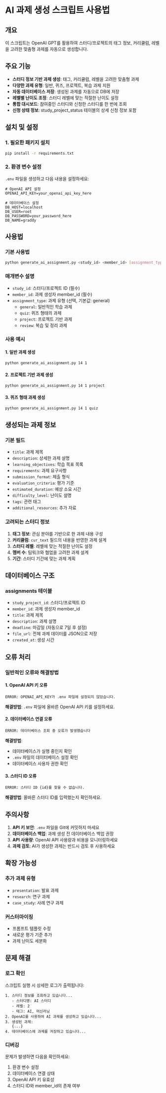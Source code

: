 # AI 과제 생성 스크립트 사용법

## 개요
이 스크립트는 OpenAI GPT를 활용하여 스터디/프로젝트의 태그 정보, 커리큘럼, 레벨을 고려한 맞춤형 과제를 자동으로 생성합니다.

## 주요 기능
- **스터디 정보 기반 과제 생성**: 태그, 커리큘럼, 레벨을 고려한 맞춤형 과제
- **다양한 과제 유형**: 일반, 퀴즈, 프로젝트, 복습 과제 지원
- **자동 데이터베이스 저장**: 생성된 과제를 자동으로 DB에 저장
- **레벨별 난이도 조정**: 스터디 레벨에 맞는 적절한 난이도 설정
- **통합 대시보드**: 참여중인 스터디와 신청한 스터디를 한 번에 조회
- **신청 상태 정보**: study_project_status 테이블의 상세 신청 정보 포함

## 설치 및 설정

### 1. 필요한 패키지 설치
```bash
pip install -r requirements.txt
```

### 2. 환경 변수 설정
`.env` 파일을 생성하고 다음 내용을 설정하세요:
```env
# OpenAI API 설정
OPENAI_API_KEY=your_openai_api_key_here

# 데이터베이스 설정
DB_HOST=localhost
DB_USER=root
DB_PASSWORD=your_password_here
DB_NAME=graddy
```

## 사용법

### 기본 사용법
```bash
python generate_ai_assignment.py <study_id> <member_id> [assignment_type]
```

### 매개변수 설명
- `study_id`: 스터디/프로젝트 ID (필수)
- `member_id`: 과제 생성자 member_id (필수)
- `assignment_type`: 과제 유형 (선택, 기본값: general)
  - `general`: 일반적인 학습 과제
  - `quiz`: 퀴즈 형태의 과제
  - `project`: 프로젝트 기반 과제
  - `review`: 복습 및 정리 과제

### 사용 예시

#### 1. 일반 과제 생성
```bash
python generate_ai_assignment.py 14 1
```

#### 2. 프로젝트 기반 과제 생성
```bash
python generate_ai_assignment.py 14 1 project
```

#### 3. 퀴즈 형태 과제 생성
```bash
python generate_ai_assignment.py 14 1 quiz
```

## 생성되는 과제 정보

### 기본 필드
- `title`: 과제 제목
- `description`: 상세한 과제 설명
- `learning_objectives`: 학습 목표 목록
- `requirements`: 과제 요구사항
- `submission_format`: 제출 형식
- `evaluation_criteria`: 평가 기준
- `estimated_duration`: 예상 소요 시간
- `difficulty_level`: 난이도 설명
- `tags`: 관련 태그
- `additional_resources`: 추가 자료

### 고려되는 스터디 정보
1. **태그 정보**: 관심 분야를 기반으로 한 과제 내용 구성
2. **커리큘럼**: `cur_text` 필드의 내용을 반영한 과제 설계
3. **스터디 레벨**: 레벨에 맞는 적절한 난이도 설정
4. **멤버 수**: 팀워크와 협업을 고려한 과제 설계
5. **기간**: 스터디 기간에 맞는 과제 계획

## 데이터베이스 구조

### assignments 테이블
- `study_project_id`: 스터디/프로젝트 ID
- `member_id`: 과제 생성자 member_id
- `title`: 과제 제목
- `description`: 과제 설명
- `deadline`: 마감일 (자동으로 7일 후 설정)
- `file_url`: 전체 과제 데이터를 JSON으로 저장
- `created_at`: 생성 시간

## 오류 처리

### 일반적인 오류와 해결방법

#### 1. OpenAI API 키 오류
```
ERROR: OPENAI_API_KEY가 .env 파일에 설정되지 않았습니다.
```
**해결방법**: `.env` 파일에 올바른 OpenAI API 키를 설정하세요.

#### 2. 데이터베이스 연결 오류
```
ERROR: 데이터베이스 조회 중 오류가 발생했습니다
```
**해결방법**: 
- 데이터베이스가 실행 중인지 확인
- `.env` 파일의 데이터베이스 설정 확인
- 데이터베이스 사용자 권한 확인

#### 3. 스터디 ID 오류
```
ERROR: 스터디 ID {id}를 찾을 수 없습니다.
```
**해결방법**: 올바른 스터디 ID를 입력했는지 확인하세요.

## 주의사항

1. **API 키 보안**: `.env` 파일을 Git에 커밋하지 마세요
2. **데이터베이스 백업**: 과제 생성 전 데이터베이스 백업 권장
3. **API 사용량**: OpenAI API 사용량과 비용을 모니터링하세요
4. **과제 검토**: AI가 생성한 과제는 반드시 검토 후 사용하세요

## 확장 가능성

### 추가 과제 유형
- `presentation`: 발표 과제
- `research`: 연구 과제
- `case_study`: 사례 연구 과제

### 커스터마이징
- 프롬프트 템플릿 수정
- 새로운 평가 기준 추가
- 과제 난이도 세분화

## 문제 해결

### 로그 확인
스크립트 실행 시 상세한 로그가 출력됩니다:
```
1. 스터디 정보를 조회하고 있습니다...
   - 스터디명: AI 스터디
   - 레벨: 2
   - 태그: AI, 머신러닝
2. OpenAI를 사용하여 AI 과제를 생성하고 있습니다...
3. 생성된 과제:
   {...}
4. 데이터베이스에 과제를 저장하고 있습니다...
```

### 디버깅
문제가 발생하면 다음을 확인하세요:
1. 환경 변수 설정
2. 데이터베이스 연결 상태
3. OpenAI API 키 유효성
4. 스터디 ID와 member_id의 존재 여부
